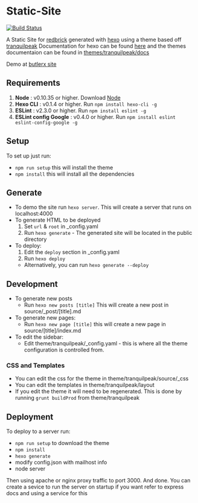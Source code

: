 # Static-Site
[![Build Status](https://travis-ci.org/redbrick/static-site.svg?branch=master)](https://travis-ci.org/redbrick/static-site)

A Static Site for [redbrick](http://redbrick.dcu.ie) generated with [hexo](hexo.io) using a theme
based off [tranquilpeak](https://github.com/LouisBarranqueiro/hexo-theme-tranquilpeak)
Documentation for hexo can be found [here](hexo.io/docs/) and the themes documentaion can be
found in
[themes/tranquilpeak/docs](https://github.com/redbrick/static-site/tree/master/themes/tranquilpeak/docs)

Demo at [butlerx site](http://redbrick.dcu.ie/~butlerx/demo)

## Requirements

1. **Node** : v0.10.35 or higher. Download [Node](https://nodejs.org/download/)
2. **Hexo CLI** : v0.1.4 or higher. Run `npm install hexo-cli -g`
3. **ESLint** : v2.3.0 or higher. Run `npm install eslint -g`
4. **ESLint config Google** : v0.4.0 or higher. Run `npm install eslint eslint-config-google -g`

## Setup

To set up just run:
  - `npm run setup` this will install the theme
  - `npm install` this will install all the dependencies

## Generate
- To demo the site run `hexo server`. This will create a server that runs on localhost:4000
- To generate HTML to be deployed
  1. Set `url` & `root` in _config.yaml
  2. Run `hexo generate` - The generated site will be located in the public directory
- To deploy:
  1. Edit the `deploy` section in _config.yaml
  2. Run `hexo deploy`
    - Alternatively, you can run `hexo generate --deploy`

## Development
- To generate new posts
  - Run `hexo new posts [title]` This will create a new post in source/_post/[title].md
- To generate new pages:
  - Run `hexo new page [title]` this will create a new page in source/[title]/index.md
- To edit the sidebar:
  - Edit theme/tranquilpeak/_config.yaml - this is where all the theme configuration is controlled from.

### CSS and Templates
- You can edit the css for the theme in theme/tranquilpeak/source/_css
- You can edit the templates in theme/tranquilpeak/layout
- If you edit the theme it will need to be regenerated. This is done by running `grunt buildProd` from theme/tranquilpeak

## Deployment
To deploy to a server run:
  - `npm run setup` to download the theme
  - `npm install`
  - `hexo generate`
  - modify config.json with mailhost info
  - node server

Then using apache or nginx proxy traffic to port 3000. 
And done. 
You can create a sevice to run the server on startup if you want refer to express docs and using a service for this
